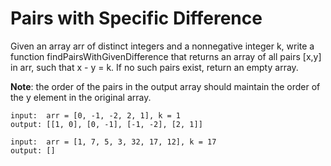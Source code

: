 # Pairs with Specific Difference

Given an array arr of distinct integers and a nonnegative integer k, write a function findPairsWithGivenDifference that returns an array of all pairs [x,y] in arr, such that x - y = k. If no such pairs exist, return an empty array.

**Note**: the order of the pairs in the output array should maintain the order of the y element in the original array.

```
input:  arr = [0, -1, -2, 2, 1], k = 1
output: [[1, 0], [0, -1], [-1, -2], [2, 1]]
```

```
input:  arr = [1, 7, 5, 3, 32, 17, 12], k = 17
output: []
```